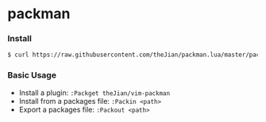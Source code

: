 # packman

### Install

```sh
$ curl https://raw.githubusercontent.com/theJian/packman.lua/master/packman.lua -o $HOME/.config/nvim/lua/packman.lua
```

### Basic Usage

- Install a plugin: `:Packget theJian/vim-packman`
- Install from a packages file: `:Packin <path>`
- Export a packages file: `:Packout <path>`
